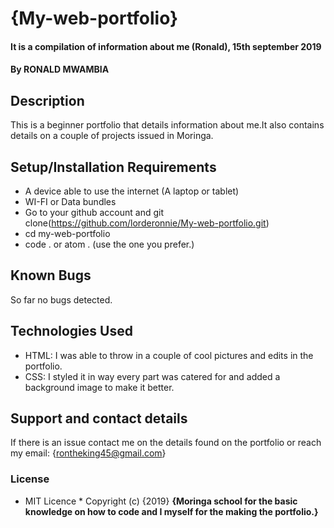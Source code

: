 # {My-web-portfolio}
#### It is a compilation of information about me (Ronald), 15th september 2019
#### By **RONALD MWAMBIA**
## Description
  This is a beginner portfolio that details information about me.It also contains details on a couple of projects issued in Moringa.
## Setup/Installation Requirements
* A device able to use the internet (A laptop or tablet) 
* WI-FI or Data bundles
* Go to  your github account and git clone(https://github.com/lorderonnie/My-web-portfolio.git)
* cd my-web-portfolio
* code . or atom . (use the one you prefer.)
## Known Bugs
  So far no bugs detected.
## Technologies Used
* HTML: I was able to throw in a couple of cool pictures and edits in the portfolio.
* CSS: I styled it in way every part was catered for and added a background image to make it better.
## Support and contact details
  If there is an issue contact me on the details found on the portfolio or reach my email: {rontheking45@gmail.com}
### License
* MIT Licence *
Copyright (c) {2019} **{Moringa school for the basic knowledge on how to code and I myself for the making the portfolio.}**